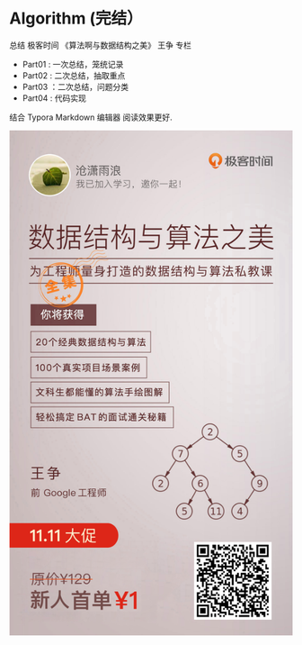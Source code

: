 # Algorithm (完结）

总结 极客时间 《算法啊与数据结构之美》 王争  专栏 

- Part01 : 一次总结，笼统记录
- Part02 : 二次总结，抽取重点
- Part03 ：二次总结，问题分类
- Part04 : 代码实现

结合 Typora Markdown 编辑器 阅读效果更好.

![](64.jpg)
